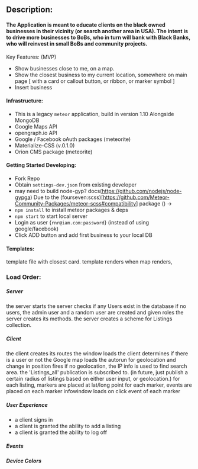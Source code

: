 ## Description:
#### The Application is meant to educate clients on the black owned businesses in their vicinity (or search another area in USA). The intent is to drive more businesses to BoBs, who in turn will bank with Black Banks, who will reinvest in small BoBs and community projects.

Key Features: (MVP)
- Show businesses close to me, on a map.
- Show the closest business to my current location, somewhere on main page [ with a card or callout button, or ribbon, or marker symbol ]
- Insert business

#### Infrastructure:
- This is a legacy `meteor` application, build in version 1.10 Alongside MongoDB
- Google Maps API 
- opengraph.io API
- Google / Facebook oAuth packages (meteorite)
- Materialize-CSS (v.0.1.0)
- Orion CMS package (meteorite)

#### Getting Started Developing:
 - Fork Repo
 - Obtain `settings-dev.json` from existing developer
 - may need to build node-gyp? docs(https://github.com/nodejs/node-gypga) Due to the (fourseven:scss)[https://github.com/Meteor-Community-Packages/meteor-scss#compatibility] package () ->
 - `npm install` to install meteor packages & deps
 - `npm start` to start local server
 - Login as user {`rnr@iam.com:password`} (instead of using google/facebook)
 - Click ADD button and add first business to your local DB

#### Templates: 
template file with closest card. 
template renders when map renders, 

### Load Order:
##### Server 
the server starts
the server checks if any Users exist in the database
if no users, the admin user and a random user are created and given roles
the server creates its methods.
the server creates a scheme for Listings collection.

##### Client 
the client creates its routes
the window loads
the client determines if there is a user or not
the Google map loads
the autorun for geolocation and change in position fires
if no geolocation, the IP info is used to find search area.
the 'Listings_all' publication is subscribed to. (in future, just publish a certain radius of listings based on either user input, or geolocation.)
for each listing, markers are placed at lat/long point
for each marker, events are placed on each marker
infowindow loads on click event of each marker

##### User Experience
- a client signs in
- a client is granted the ability to add a listing
- a client is granted the ability to log off


##### Events

##### Device Colors
<!-- 
+Entity   Hex Description 
+&_COLOR_AQUA; 0xFF00FFFF  Light blue
+&_COLOR_BLACK;  0xFF000000  Pure black
+&_COLOR_BLUE; 0xFF0000FF  Pure blue
+&_COLOR_FUCHSIA;  0xFFFF00FF  Light purple
+&_COLOR_DARKGRAY; 0xFF404040  Dark gray
+&_COLOR_GRAY; 0xFF808080  Pure gray
+&_COLOR_GREEN;  0xFF008000  Pure green
+&_COLOR_LIME; 0xFF00FF00  Light green
+&_COLOR_MAROON; 0xFF800000  Dark red
+&_COLOR_NAVY; 0xFF000080  Dark blue
+&_COLOR_OLIVE;  0xFF808000  Green-brown
+&_COLOR_PURPLE; 0xFF800080  Pure purple
+&_COLOR_RED;  0xFFFF0000  Pure red
+&_COLOR_SILVER; 0xFFC0C0C0  Light gray
+&_COLOR_TEAL; 0xFF008080  Blue-green
+&_COLOR_WHITE;  0xFFFFFFFF  Pure white
+&_COLOR_YELLOW; 0xFFFFFF00  Pure yellow
+&_COLOR_TRANSPARENT;  0x00000000  Completely transparent; the background shows through
+-->
